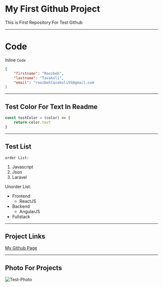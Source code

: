 # My First Github Project

<p> This is First Repository For Test Github </p>

---

# Code

Inline `Code`

```json
{
    "firstname": "Roozbeh",
    "lastname": "Tavakoli",
    "email": "roozbehtavakoli55@gmail.com
}
```

---

## Test Color For Text In Readme
```javascript
const testColor = (color) => {
    return color.text
}
```

---

## Test List

`order List:`

1. Javascript
2. Json
3. Laravel

Unorder List:

- Frontend
    - ReactJS
- Backend
    - AngularJS
- Fullstack

---

## Project Links

[My Github Page](https://github.com/roozib3h/)

---

## Photo For Projects

![Test-Photo](https://octodex.github.com/images/dojocat.jpg)
